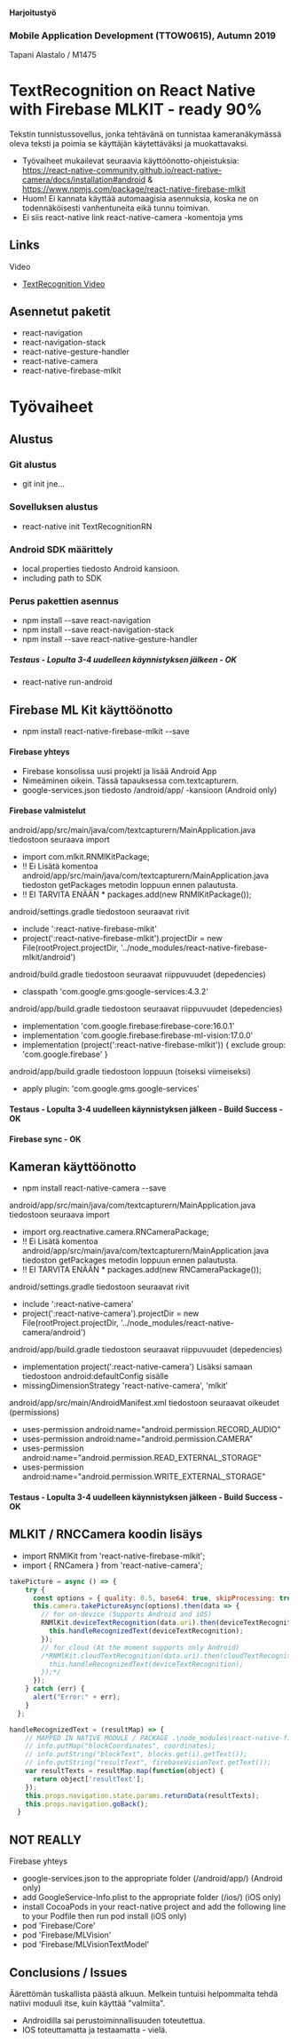 #### Harjoitustyö
### Mobile Application Development (TTOW0615), Autumn 2019
Tapani Alastalo / M1475


# TextRecognition on React Native with Firebase MLKIT - ready 90%
Tekstin tunnistussovellus, jonka tehtävänä on tunnistaa kameranäkymässä oleva teksti ja poimia se käyttäjän käytettäväksi ja muokattavaksi. 

* Työvaiheet mukailevat seuraavia käyttöönotto-ohjeistuksia: https://react-native-community.github.io/react-native-camera/docs/installation#android & https://www.npmjs.com/package/react-native-firebase-mlkit
* Huom! Ei kannata käyttää automaagisia asennuksia, koska ne on todennäköisesti vanhentuneita eikä tunnu toimivan.
* Ei siis react-native link react-native-camera -komentoja yms

## Links
Video
* [TextRecognition Video](videos/....mp4)



## Asennetut paketit
* react-navigation
* react-navigation-stack
* react-native-gesture-handler
* react-native-camera
* react-native-firebase-mlkit

# Työvaiheet
## Alustus
### Git alustus
* git init jne...
### Sovelluksen alustus
* react-native init TextRecognitionRN
### Android SDK määrittely
* local.properties tiedosto Android kansioon.
* including path to SDK
### Perus pakettien asennus
* npm install --save react-navigation
* npm install --save react-navigation-stack
* npm install --save react-native-gesture-handler
##### Testaus - Lopulta 3-4 uudelleen käynnistyksen jälkeen - OK
* react-native run-android

## Firebase ML Kit käyttöönotto
* npm install react-native-firebase-mlkit --save

#### Firebase yhteys
* Firebase konsolissa uusi projekti ja lisää Android App
* Nimeäminen oikein. Tässä tapauksessa com.textcapturern.
* google-services.json tiedosto /android/app/ -kansioon (Android only)

#### Firebase valmistelut
android/app/src/main/java/com/textcapturern/MainApplication.java tiedostoon seuraava import
* import com.mlkit.RNMlKitPackage;
* !! Ei Lisätä komentoa android/app/src/main/java/com/textcapturern/MainApplication.java tiedoston getPackages metodin loppuun ennen palautusta.
* !! EI TARVITA ENÄÄN * packages.add(new RNMlKitPackage());

android/settings.gradle tiedostoon seuraavat rivit
* include ':react-native-firebase-mlkit'
* project(':react-native-firebase-mlkit').projectDir = new File(rootProject.projectDir, '../node_modules/react-native-firebase-mlkit/android')

android/build.gradle tiedostoon seuraavat riippuvuudet (depedencies)
* classpath 'com.google.gms:google-services:4.3.2'

android/app/build.gradle tiedostoon seuraavat riippuvuudet (depedencies)
* implementation 'com.google.firebase:firebase-core:16.0.1'
* implementation 'com.google.firebase:firebase-ml-vision:17.0.0'
* implementation (project(':react-native-firebase-mlkit')) { exclude group: 'com.google.firebase' }

android/app/build.gradle tiedostoon loppuun (toiseksi viimeiseksi)
* apply plugin: 'com.google.gms.google-services'

#### Testaus - Lopulta 3-4 uudelleen käynnistyksen jälkeen - Build Success - OK
#### Firebase sync - OK

## Kameran käyttöönotto
* npm install react-native-camera --save

android/app/src/main/java/com/textcapturern/MainApplication.java tiedostoon seuraava import
* import org.reactnative.camera.RNCameraPackage;
* !! Ei Lisätä komentoa android/app/src/main/java/com/textcapturern/MainApplication.java tiedoston getPackages metodin loppuun ennen palautusta.
* !! EI TARVITA ENÄÄN * packages.add(new RNCameraPackage());

android/settings.gradle tiedostoon seuraavat rivit
* include ':react-native-camera'
* project(':react-native-camera').projectDir = new File(rootProject.projectDir, '../node_modules/react-native-camera/android')

android/app/build.gradle tiedostoon seuraavat riippuvuudet (depedencies)
* implementation project(':react-native-camera')
Lisäksi samaan tiedostoon android:defaultConfig sisälle
* missingDimensionStrategy 'react-native-camera', 'mlkit'

android/app/src/main/AndroidManifest.xml tiedostoon seuraavat oikeudet (permissions)
* uses-permission android:name="android.permission.RECORD_AUDIO"
* uses-permission android:name="android.permission.CAMERA"
* uses-permission android:name="android.permission.READ_EXTERNAL_STORAGE"
* uses-permission android:name="android.permission.WRITE_EXTERNAL_STORAGE"

#### Testaus - Lopulta 3-4 uudelleen käynnistyksen jälkeen - Build Success - OK


## MLKIT / RNCCamera koodin lisäys
* import RNMlKit from 'react-native-firebase-mlkit';
* import { RNCamera } from 'react-native-camera';

```Javascript
takePicture = async () => {
    try {
      const options = { quality: 0.5, base64: true, skipProcessing: true, forceUpOrientation: true };
      this.camera.takePictureAsync(options).then(data => {
        // for on-device (Supports Android and iOS)
        RNMlKit.deviceTextRecognition(data.uri).then(deviceTextRecognition => {
          this.handleRecognizedText(deviceTextRecognition);          
        });
        // for cloud (At the moment supports only Android)
        /*RNMlKit.cloudTextRecognition(data.uri).then(cloudTextRecognition => {
          this.handleRecognizedText(deviceTextRecognition);
        });*/
      });
    } catch (err) {
      alert("Error:" + err);
    }
  };
```

```Javascript
handleRecognizedText = (resultMap) => {
    // MAPPED IN NATIVE MODULE / PACKAGE .\node_modules\react-native-firebase-mlkit\android\src\main\java\com\mlkit
    // info.putMap("blockCoordinates", coordinates);
    // info.putString("blockText", blocks.get(i).getText());
    // info.putString("resultText", firebaseVisionText.getText());
    var resultTexts = resultMap.map(function(object) {
      return object['resultText'];
    });
    this.props.navigation.state.params.returnData(resultTexts);
    this.props.navigation.goBack();
  }
```

## NOT REALLY

Firebase yhteys
* google-services.json to the appropriate folder (/android/app/) (Android only)
* add GoogleService-Info.plist to the appropriate folder (/ios/) (iOS only)
* install CocoaPods in your react-native project and add the following line to your Podfile then run pod install (iOS only)
* pod 'Firebase/Core'
* pod 'Firebase/MLVision'
* pod 'Firebase/MLVisionTextModel'

## Conclusions / Issues
Äärettömän tuskallista päästä alkuun. Melkein tuntuisi helpommalta tehdä natiivi moduuli itse, kuin käyttää "valmiita".
* Androidilla sai perustoiminnallisuuden toteutettua.
* IOS toteuttamatta ja testaamatta - vielä.